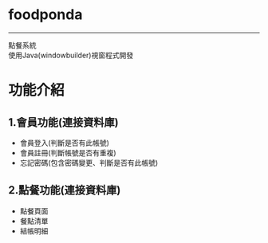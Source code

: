 # foodponda
---
點餐系統  
使用Java(windowbuilder)視窗程式開發
# 功能介紹
## 1.會員功能(連接資料庫)
 - 會員登入(判斷是否有此帳號)   
 - 會員註冊(判斷帳號是否有重複)  
 - 忘記密碼(包含密碼變更、判斷是否有此帳號)  
##  2.點餐功能(連接資料庫)
 - 點餐頁面  
 - 餐點清單  
 - 結帳明細  

